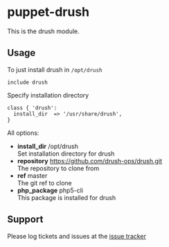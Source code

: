 puppet-drush
============

This is the drush module.

Usage
-------

To just install drush in `/opt/drush`

    include drush

Specify installation directory

    class { 'drush':
      install_dir  => '/usr/share/drush',
    }

All options:

- **install_dir** /opt/drush  
  Set installation directory for drush
- **repository** https://github.com/drush-ops/drush.git  
  The repository to clone from
- **ref** master  
  The git ref to clone
- **php_package** php5-cli  
  This package is installed for drush


Support
-------

Please log tickets and issues at the [issue tracker](https://github.com/MartijnBraam/puppet-drush/issues)
